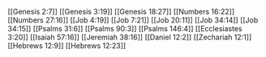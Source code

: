 [[Genesis 2:7]]
[[Genesis 3:19]]
[[Genesis 18:27]]
[[Numbers 16:22]]
[[Numbers 27:16]]
[[Job 4:19]]
[[Job 7:21]]
[[Job 20:11]]
[[Job 34:14]]
[[Job 34:15]]
[[Psalms 31:6]]
[[Psalms 90:3]]
[[Psalms 146:4]]
[[Ecclesiastes 3:20]]
[[Isaiah 57:16]]
[[Jeremiah 38:16]]
[[Daniel 12:2]]
[[Zechariah 12:1]]
[[Hebrews 12:9]]
[[Hebrews 12:23]]
